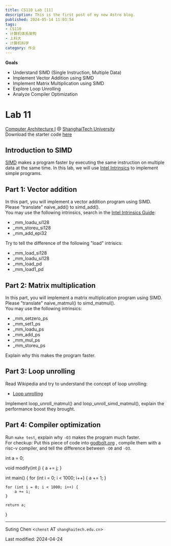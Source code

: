 ```yaml
---
title: CS110 Lab [11]
description: This is the first post of my new Astro blog.
published: 2024-05-14 11:03:54
tags:
- CS110
- 计算机体系架构
- 上科大
- 计算机科学
category: 作业
---
```



**Goals**
- Understand SIMD (Single Instruction, Multiple Data)
- Implement Vector Addition using SIMD
- Implement Matrix Multiplication using SIMD
- Explore Loop Unrolling
- Analyze Compiler Optimization

<!--more-->

# Lab 11

[Computer Architecture I](https://toast-lab.sist.shanghaitech.edu.cn/courses/CS110@ShanghaiTech/Spring-2024/index.html) @ [ShanghaiTech University](https://www.shanghaitech.edu.cn/)  
Download the starter code [here](https://toast-lab.sist.shanghaitech.edu.cn/courses/CS110@ShanghaiTech/Spring-2024/labs/Lab11/lab11.tar)

## Introduction to SIMD

[SIMD](https://en.wikipedia.org/wiki/Single_instruction,_multiple_data) makes a program faster by executing the same instruction on multiple data at the same time. In this lab, we will use [Intel Intrinsics](https://www.intel.com/content/www/us/en/docs/intrinsics-guide/index.html) to implement simple programs.

## Part 1: Vector addition

In this part, you will implement a vector addition program using SIMD. Please "translate" naive_add() to simd_add().  
You may use the following intrinsics, search in the [Intel Intrinsics Guide](https://www.intel.com/content/www/us/en/docs/intrinsics-guide/index.html):

- _mm_loadu_si128
- _mm_storeu_si128
- _mm_add_epi32

Try to tell the difference of the following "load" intrisics:

- _mm_load_si128
- _mm_loadu_si128
- _mm_load_pd
- _mm_load1_pd

## Part 2: Matrix multiplication

In this part, you will implement a matrix multiplication program using SIMD. Please "translate" naive_matmul() to simd_matmul().  
You may use the following intrinsics:

- _mm_setzero_ps
- _mm_set1_ps
- _mm_loadu_ps
- _mm_add_ps
- _mm_mul_ps
- _mm_storeu_ps

Explain why this makes the program faster.

## Part 3: Loop unrolling

Read Wikipedia and try to understand the concept of loop unrolling:

- [Loop unrolling](https://en.wikipedia.org/wiki/Loop_unrolling)

Implement loop_unroll_matmul() and loop_unroll_simd_matmul(), explain the performance boost they brought.

## Part 4: Compiler optimization

Run `make test`, explain why `-O3` makes the program much faster.  
For checkup: Put this piece of code into [godbolt.org](https://godbolt.org/) , compile them with a risc-v compiler, and tell the difference between `-O0` and `-O3`.  

int a = 0;

void modify(int j) {
    a += j;
}


int main() {
    for (int i = 0; i < 1000; i++) {
        a += 1;
    }

    for (int i = 0; i < 1000; i++) {
        a += i;
    }

    return a;
}

---

Suting Chen <`chenst` AT `shanghaitech.edu.cn`>  

  
Last modified: 2024-04-24